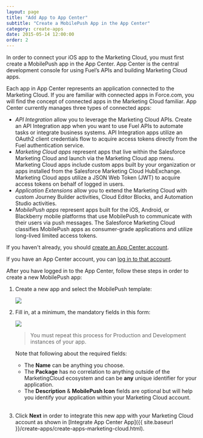 ```yaml
---
layout: page
title: "Add App to App Center"
subtitle: "Create a MobilePush App in the App Center"
category: create-apps
date: 2015-05-14 12:00:00
order: 2
---
```

In order to connect your iOS app to the Marketing Cloud, you must first create a MobilePush app in the App Center.  App Center is the central development console for using Fuel’s APIs and building Marketing Cloud apps.

Each app in App Center represents an application connected to the Marketing Cloud. If you are familiar with connected apps in Force.com, you will find the concept of connected apps in the Marketing Cloud familiar. App Center currently manages three types of connected apps:

* *API Integration* allow you to leverage the Marketing Cloud APIs. Create an API Integration app when you want to use Fuel APIs to automate tasks or integrate business systems. API Integration apps utilize an OAuth2 client credentials flow to acquire access tokens directly from the Fuel authentication service.
* *Marketing Cloud apps* represent apps that live within the Salesforce Marketing Cloud and launch via the Marketing Cloud app menu. Marketing Cloud apps include custom apps built by your organization or apps installed from the Salesforce Marketing Cloud HubExchange. Marketing Cloud apps utilize a JSON Web Token (JWT) to acquire access tokens on behalf of logged in users.
* *Application Extensions* allow you to extend the Marketing Cloud with custom Journey Builder activities, Cloud Editor Blocks, and Automation Studio activities.
* *MobilePush apps* represent apps built for the iOS, Android, or Blackberry mobile platforms that use MobilePush to communicate with their users via push messages. The Salesforce Marketing Cloud classifies MobilePush apps as consumer-grade applications and utilize long-lived limited access tokens.

If you haven't already, you should <a href="https://appcenter-auth.exacttargetapps.com/create" target="_blank">create an App Center account</a>.

If you have an App Center account, you can <a href="https://appcenter-auth.exacttargetapps.com/redirect" target="_blank">log in to that account</a>. 

After you have logged in to the App Center, follow these steps in order to create a new MobilePush app:

1.  Create a new app and select the MobilePush template:

    <img class="img-responsive" src="{{ site.baseurl }}/assets/CreateNewApp.png" />
2.  Fill in, at a minimum, the mandatory fields in this form:

    <img class="img-responsive" src="{{ site.baseurl }}/assets/CreateNewMobilePushApp.png" />
 
    > You must repeat this process for Production and Development instances of your app.
    
    Note that following about the required fields:
    
    * The **Name** can be anything you choose.
    * The **Package** has no correlation to anything outside of the MarketingCloud ecosystem and can be **any** unique identifier for your application.
    * The **Description** & **MobilePush Icon** fields are optional but will help you identify your application within your Marketing Cloud account.
    <br/><br/>
3.  Click **Next** in order to integrate this new app with your Marketing Cloud account as shown in [Integrate App Center App]({{ site.baseurl }}/create-apps/create-apps-marketing-cloud.html).
